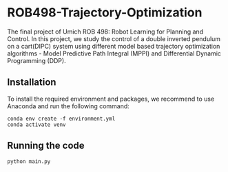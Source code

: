 # ROB498-Trajectory-Optimization
The final project of Umich ROB 498: Robot Learning for Planning and Control. In this project, we study the control of a double inverted pendulum on a cart(DIPC) system using different model based trajectory
optimization algorithms - Model Predictive Path Integral (MPPI) and Differential Dynamic Programming (DDP). 

## Installation
To install the required environment and packages, we recommend to use Anaconda and run the following command:

```
conda env create -f environment.yml
conda activate venv 
```

## Running the code

```bash
python main.py
```